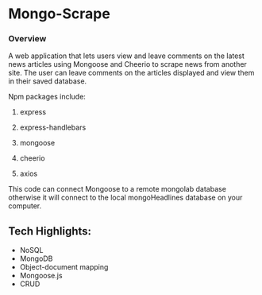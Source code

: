 # Mongo-Scrape

### Overview

A web application that lets users view and leave comments on the latest news articles using Mongoose and Cheerio to scrape news from another site. The user can leave comments on the articles displayed and view them in their saved database. 

Npm packages include:

   1. express

   2. express-handlebars

   3. mongoose

   4. cheerio

   5. axios

This code can connect Mongoose to a remote mongolab database otherwise it will connect to the local mongoHeadlines database on your computer.

## Tech Highlights:
* NoSQL
* MongoDB
* Object-document mapping
* Mongoose.js
* CRUD